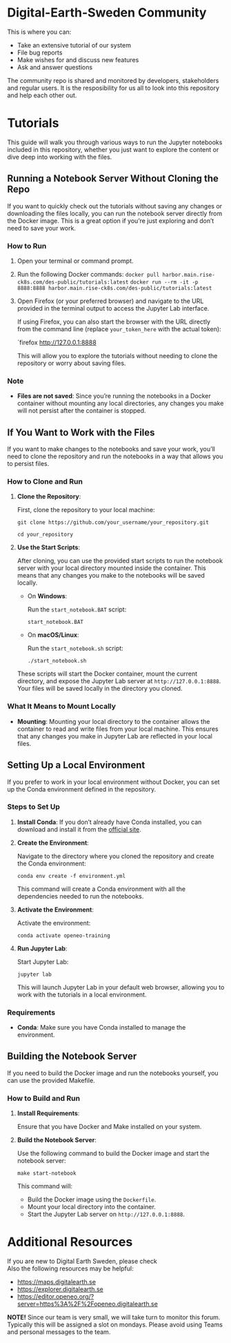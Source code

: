 # Digital-Earth-Sweden Community

This is where you can:
- Take an extensive tutorial of our system
- File bug reports
- Make wishes for and discuss new features
- Ask and answer questions

The community repo is shared and monitored by developers, stakeholders and regular users. It is the resposibility for us all to look into this repository and help each other out. 
# Tutorials
 This guide will walk you through various ways to run the Jupyter notebooks included in this repository, whether you just want to explore the content or dive deep into working with the files.

## Running a Notebook Server Without Cloning the Repo

If you want to quickly check out the tutorials without saving any changes or downloading the files locally, you can run the notebook server directly from the Docker image. This is a great option if you’re just exploring and don’t need to save your work.

### How to Run

1. Open your terminal or command prompt.
2. Run the following Docker commands:
   `docker pull harbor.main.rise-ck8s.com/des-public/tutorials:latest`
   `docker run --rm -it -p 8888:8888 harbor.main.rise-ck8s.com/des-public/tutorials:latest`

4. Open Firefox (or your preferred browser) and navigate to the URL provided in the terminal output to access the Jupyter Lab interface.

   If using Firefox, you can also start the browser with the URL directly from the command line (replace `your_token_here` with the actual token):

   `firefox http://127.0.0.1:8888

   This will allow you to explore the tutorials without needing to clone the repository or worry about saving files.

### Note
- **Files are not saved**: Since you’re running the notebooks in a Docker container without mounting any local directories, any changes you make will not persist after the container is stopped.

## If You Want to Work with the Files

If you want to make changes to the notebooks and save your work, you’ll need to clone the repository and run the notebooks in a way that allows you to persist files.

### How to Clone and Run

1. **Clone the Repository**:

   First, clone the repository to your local machine:

   `git clone https://github.com/your_username/your_repository.git`

   `cd your_repository`

2. **Use the Start Scripts**:

   After cloning, you can use the provided start scripts to run the notebook server with your local directory mounted inside the container. This means that any changes you make to the notebooks will be saved locally.

   - On **Windows**:

     Run the `start_notebook.BAT` script:

     `start_notebook.BAT`

   - On **macOS/Linux**:

     Run the `start_notebook.sh` script:

     `./start_notebook.sh`

   These scripts will start the Docker container, mount the current directory, and expose the Jupyter Lab server at `http://127.0.0.1:8888`. Your files will be saved locally in the directory you cloned.

### What It Means to Mount Locally
- **Mounting**: Mounting your local directory to the container allows the container to read and write files from your local machine. This ensures that any changes you make in Jupyter Lab are reflected in your local files.

## Setting Up a Local Environment

If you prefer to work in your local environment without Docker, you can set up the Conda environment defined in the repository.

### Steps to Set Up

1. **Install Conda**: If you don’t already have Conda installed, you can download and install it from the [official site](https://docs.conda.io/en/latest/miniconda.html).

2. **Create the Environment**:

   Navigate to the directory where you cloned the repository and create the Conda environment:

   `conda env create -f environment.yml`

   This command will create a Conda environment with all the dependencies needed to run the notebooks.

3. **Activate the Environment**:

   Activate the environment:

   `conda activate openeo-training`

4. **Run Jupyter Lab**:

   Start Jupyter Lab:

   `jupyter lab`

   This will launch Jupyter Lab in your default web browser, allowing you to work with the tutorials in a local environment.

### Requirements
- **Conda**: Make sure you have Conda installed to manage the environment.

## Building the Notebook Server

If you need to build the Docker image and run the notebooks yourself, you can use the provided Makefile.

### How to Build and Run

1. **Install Requirements**:

   Ensure that you have Docker and Make installed on your system.

2. **Build the Notebook Server**:

   Use the following command to build the Docker image and start the notebook server:

   `make start-notebook`

   This command will:
   - Build the Docker image using the `Dockerfile`.
   - Mount your local directory into the container.
   - Start the Jupyter Lab server on `http://127.0.0.1:8888`.


# Additional Resources 
If you are new to Digital Earth Sweden, please check  
Also the following resources may be helpful:
- https://maps.digitalearth.se
- https://explorer.digitalearth.se
- https://editor.openeo.org/?server=https%3A%2F%2Fopeneo.digitalearth.se


**NOTE!** Since our team is very small, we will take turn to monitor this forum. Typically this will be assigned a slot on mondays. Please avoid using Teams and personal messages to the team. 

